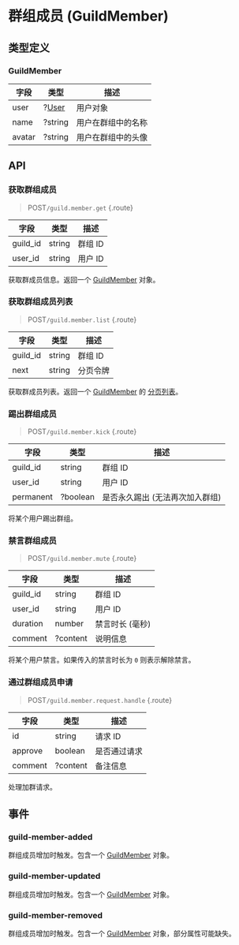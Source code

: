 # 群组成员 (GuildMember)

## 类型定义

### GuildMember

| 字段 | 类型 | 描述 |
| --- | --- | --- |
| user | ?[User](./user.md#user) | 用户对象 |
| name | ?string | 用户在群组中的名称 |
| avatar | ?string | 用户在群组中的头像 |

## API

### 获取群组成员

> <badge>POST</badge>`/guild.member.get` {.route}

| 字段 | 类型 | 描述 |
| --- | --- | --- |
| guild_id | string | 群组 ID |
| user_id | string | 用户 ID |

获取群成员信息。返回一个 [GuildMember](#guildmember) 对象。

### 获取群组成员列表

> <badge>POST</badge>`/guild.member.list` {.route}

| 字段 | 类型 | 描述 |
| --- | --- | --- |
| guild_id | string | 群组 ID |
| next | string | 分页令牌 |

获取群成员列表。返回一个 [GuildMember](#guildmember) 的 [分页列表](../protocol/api.md#分页)。

### 踢出群组成员

> <badge>POST</badge>`/guild.member.kick` {.route}

| 字段 | 类型 | 描述 |
| --- | --- | --- |
| guild_id | string | 群组 ID |
| user_id | string | 用户 ID |
| permanent | ?boolean | 是否永久踢出 (无法再次加入群组) |

将某个用户踢出群组。

### 禁言群组成员

> <badge>POST</badge>`/guild.member.mute` {.route}

| 字段 | 类型 | 描述 |
| --- | --- | --- |
| guild_id | string | 群组 ID |
| user_id | string | 用户 ID |
| duration | number | 禁言时长 (毫秒) |
| comment | ?content | 说明信息 |

将某个用户禁言。如果传入的禁言时长为 `0` 则表示解除禁言。

### 通过群组成员申请

> <badge>POST</badge>`/guild.member.request.handle` {.route}

| 字段 | 类型 | 描述 |
| --- | --- | --- |
| id | string | 请求 ID |
| approve | boolean | 是否通过请求 |
| comment | ?content | 备注信息 |

处理加群请求。

## 事件

### guild-member-added

群组成员增加时触发。包含一个 [GuildMember](#guildmember) 对象。

### guild-member-updated

群组成员增加时触发。包含一个 [GuildMember](#guildmember) 对象。

### guild-member-removed

群组成员增加时触发。包含一个 [GuildMember](#guildmember) 对象，部分属性可能缺失。
